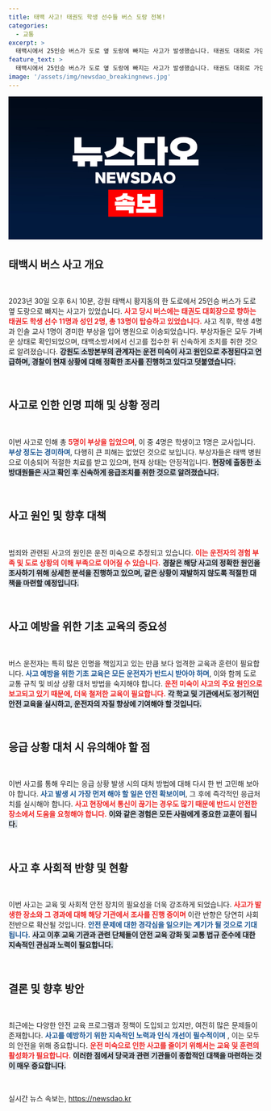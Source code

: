 ```yaml
---
title: 태백 사고! 태권도 학생 선수들 버스 도랑 전복!
categories:
  - 교통
excerpt: >
  태백시에서 25인승 버스가 도로 옆 도랑에 빠지는 사고가 발생했습니다. 태권도 대회로 가던 중 미숙한 운전으로 4명의 학생과 1명의 교사가 다쳤고, 모두 경미한 부상입니다. 경찰이 정확한 원인 조사에 나섰습니다.
feature_text: >
  태백시에서 25인승 버스가 도로 옆 도랑에 빠지는 사고가 발생했습니다. 태권도 대회로 가던 중 미숙한 운전으로 4명의 학생과 1명의 교사가 다쳤고, 모두 경미한 부상입니다. 경찰이 정확한 원인 조사에 나섰습니다.
image: '/assets/img/newsdao_breakingnews.jpg'
---
```


<p><img src="/assets/img/newsdao_breakingnews.jpg" alt="implanttips 속보" /></p>

<h2 data-ke-size="size26">태백시 버스 사고 개요</h2>

<p data-ke-size="size16">&nbsp;</p>

<p>2023년 30일 오후 6시 10분, 강원 태백시 황지동의 한 도로에서 25인승 버스가 도로 옆 도랑으로 빠지는 사고가 있었습니다. <b><span style="color: #ee2323;">사고 당시 버스에는 태권도 대회장으로 향하는 태권도 학생 선수 11명과 성인 2명, 총 13명이 탑승하고 있었습니다.</span></b> 사고 직후, 학생 4명과 인솔 교사 1명이 경미한 부상을 입어 병원으로 이송되었습니다. 부상자들은 모두 가벼운 상태로 확인되었으며, 태백소방서에서 신고를 접수한 뒤 신속하게 조치를 취한 것으로 알려졌습니다. <b><span style="background-color: #21538527;">강원도 소방본부의 관계자는 운전 미숙이 사고 원인으로 추정된다고 언급하며, 경찰이 현재 상황에 대해 정확한 조사를 진행하고 있다고 덧붙였습니다.</span></b></p>

<p data-ke-size="size16">&nbsp;</p>

<h2 data-ke-size="size26">사고로 인한 인명 피해 및 상황 정리</h2>

<p data-ke-size="size16">&nbsp;</p>

<p>이번 사고로 인해 총 <b><span style="color: #ee2323;">5명이 부상을 입었으며</span></b>, 이 중 4명은 학생이고 1명은 교사입니다. <b><span style="color: #1a5490;">부상 정도는 경미하며</span></b>, 다행히 큰 피해는 없었던 것으로 보입니다. 부상자들은 태백 병원으로 이송되어 적절한 치료를 받고 있으며, 현재 상태는 안정적입니다. <b><span style="background-color: #21538527;">현장에 출동한 소방대원들은 사고 확인 후 신속하게 응급조치를 취한 것으로 알려졌습니다.</span></b> </p>

<p data-ke-size="size16">&nbsp;</p>

<h2 data-ke-size="size26">사고 원인 및 향후 대책</h2>

<p data-ke-size="size16">&nbsp;</p>

<p>범죄와 관련된 사고의 원인은 운전 미숙으로 추정되고 있습니다. <b><span style="color: #ee2323;">이는 운전자의 경험 부족 및 도로 상황의 이해 부족으로 이어질 수 있습니다.</span></b> <b><span style="background-color: #21538527;">경찰은 해당 사고의 정확한 원인을 조사하기 위해 상세한 분석을 진행하고 있으며, 같은 상황이 재발하지 않도록 적절한 대책을 마련할 예정입니다.</span></b></p>

<p data-ke-size="size16">&nbsp;</p>

<h2 data-ke-size="size26">사고 예방을 위한 기초 교육의 중요성</h2>

<p data-ke-size="size16">&nbsp;</p>

<p>버스 운전자는 특히 많은 인명을 책임지고 있는 만큼 보다 엄격한 교육과 훈련이 필요합니다. <b><span style="color: #1a5490;">사고 예방을 위한 기초 교육은 모든 운전자가 반드시 받아야 하며</span></b>, 이와 함께 도로 교통 규칙 및 비상 상황 대처 방법을 숙지해야 합니다. <b><span style="color: #ee2323;">운전 미숙이 사고의 주요 원인으로 보고되고 있기 때문에, 더욱 철저한 교육이 필요합니다.</span></b> <b><span style="background-color: #21538527;">각 학교 및 기관에서도 정기적인 안전 교육을 실시하고, 운전자의 자질 향상에 기여해야 할 것입니다.</span></b></p>

<p data-ke-size="size16">&nbsp;</p>

<h2 data-ke-size="size26">응급 상황 대처 시 유의해야 할 점</h2>

<p data-ke-size="size16">&nbsp;</p>

<p>이번 사고를 통해 우리는 응급 상황 발생 시의 대처 방법에 대해 다시 한 번 고민해 보아야 합니다. <b><span style="color: #1a5490;">사고 발생 시 가장 먼저 해야 할 일은 안전 확보이며</span></b>, 그 후에 즉각적인 응급처치를 실시해야 합니다. <b><span style="color: #ee2323;">사고 현장에서 통신이 끊기는 경우도 많기 때문에 반드시 안전한 장소에서 도움을 요청해야 합니다.</span></b> <b><span style="background-color: #21538527;">이와 같은 경험은 모든 사람에게 중요한 교훈이 됩니다.</span></b></p>

<p data-ke-size="size16">&nbsp;</p>

<h2 data-ke-size="size26">사고 후 사회적 반향 및 현황</h2>

<p data-ke-size="size16">&nbsp;</p>

<p>이번 사고는 교육 및 사회적 안전 장치의 필요성을 더욱 강조하게 되었습니다. <b><span style="color: #ee2323;">사고가 발생한 장소와 그 경과에 대해 해당 기관에서 조사를 진행 중이며</span></b>  이란 반향은 당연히 사회 전반으로 확산될 것입니다. <b><span style="color: #1a5490;">안전 문제에 대한 경각심을 일으키는 계기가 될 것으로 기대됩니다.</span></b> <b><span style="background-color: #21538527;">사고 이후 교육 기관과 관련 단체들이 안전 교육 강화 및 교통 법규 준수에 대한 지속적인 관심과 노력이 필요합니다.</span></b></p>

<p data-ke-size="size16">&nbsp;</p>

<h2 data-ke-size="size26">결론 및 향후 방안</h2>

<p data-ke-size="size16">&nbsp;</p>

<p>최근에는 다양한 안전 교육 프로그램과 정책이 도입되고 있지만, 여전히 많은 문제들이 존재합니다. <b><span style="color: #1a5490;">사고를 예방하기 위한 지속적인 노력과 인식 개선이 필수적이며</span></b> , 이는 모두의 안전을 위해 중요합니다. <b><span style="color: #ee2323;">운전 미숙으로 인한 사고를 줄이기 위해서는 교육 및 훈련의 활성화가 필요합니다.</span></b> <b><span style="background-color: #21538527;">이러한 점에서 당국과 관련 기관들이 종합적인 대책을 마련하는 것이 매우 중요합니다.</span></b></p>

<p data-ke-size="size16">&nbsp;</p>
실시간 뉴스 속보는, <a href="https://newsdao.kr" rel="dofollow">https://newsdao.kr</a>


